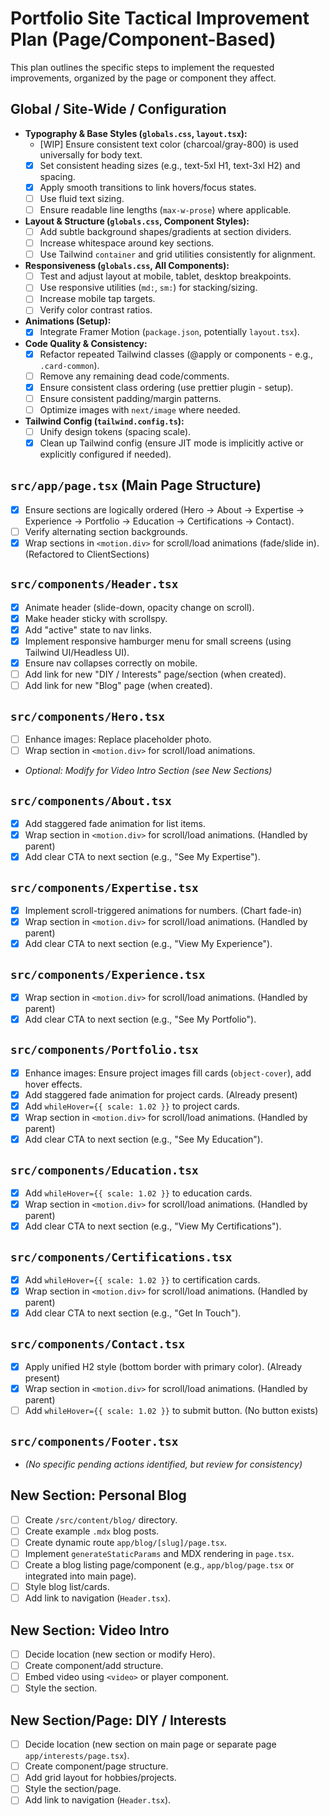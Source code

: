 # Portfolio Site Tactical Improvement Plan (Page/Component-Based)

This plan outlines the specific steps to implement the requested improvements, organized by the page or component they affect.

## Global / Site-Wide / Configuration

- **Typography & Base Styles (`globals.css`, `layout.tsx`):**
  - [WIP] Ensure consistent text color (charcoal/gray-800) is used universally for body text.
  - [x] Set consistent heading sizes (e.g., text-5xl H1, text-3xl H2) and spacing.
  - [x] Apply smooth transitions to link hovers/focus states.
  - [ ] Use fluid text sizing.
  - [ ] Ensure readable line lengths (`max-w-prose`) where applicable.
- **Layout & Structure (`globals.css`, Component Styles):**
  - [ ] Add subtle background shapes/gradients at section dividers.
  - [ ] Increase whitespace around key sections.
  - [ ] Use Tailwind `container` and grid utilities consistently for alignment.
- **Responsiveness (`globals.css`, All Components):**
  - [ ] Test and adjust layout at mobile, tablet, desktop breakpoints.
  - [ ] Use responsive utilities (`md:`, `sm:`) for stacking/sizing.
  - [ ] Increase mobile tap targets.
  - [ ] Verify color contrast ratios.
- **Animations (Setup):**
  - [x] Integrate Framer Motion (`package.json`, potentially `layout.tsx`).
- **Code Quality & Consistency:**
  - [x] Refactor repeated Tailwind classes (@apply or components - e.g., `.card-common`).
  - [ ] Remove any remaining dead code/comments.
  - [x] Ensure consistent class ordering (use prettier plugin - setup).
  - [ ] Ensure consistent padding/margin patterns.
  - [ ] Optimize images with `next/image` where needed.
- **Tailwind Config (`tailwind.config.ts`):**
  - [ ] Unify design tokens (spacing scale).
  - [x] Clean up Tailwind config (ensure JIT mode is implicitly active or explicitly configured if needed).

## `src/app/page.tsx` (Main Page Structure)

- [x] Ensure sections are logically ordered (Hero → About → Expertise → Experience → Portfolio → Education → Certifications → Contact).
- [ ] Verify alternating section backgrounds.
- [x] Wrap sections in `<motion.div>` for scroll/load animations (fade/slide in). (Refactored to ClientSections)

## `src/components/Header.tsx`

- [x] Animate header (slide-down, opacity change on scroll).
- [x] Make header sticky with scrollspy.
- [x] Add "active" state to nav links.
- [x] Implement responsive hamburger menu for small screens (using Tailwind UI/Headless UI).
- [x] Ensure nav collapses correctly on mobile.
- [ ] Add link for new "DIY / Interests" page/section (when created).
- [ ] Add link for new "Blog" page (when created).

## `src/components/Hero.tsx`

- [ ] Enhance images: Replace placeholder photo.
- [ ] Wrap section in `<motion.div>` for scroll/load animations.
- _Optional: Modify for Video Intro Section (see New Sections)_

## `src/components/About.tsx`

- [x] Add staggered fade animation for list items.
- [x] Wrap section in `<motion.div>` for scroll/load animations. (Handled by parent)
- [x] Add clear CTA to next section (e.g., "See My Expertise").

## `src/components/Expertise.tsx`

- [x] Implement scroll-triggered animations for numbers. (Chart fade-in)
- [x] Wrap section in `<motion.div>` for scroll/load animations. (Handled by parent)
- [x] Add clear CTA to next section (e.g., "View My Experience").

## `src/components/Experience.tsx`

- [x] Wrap section in `<motion.div>` for scroll/load animations. (Handled by parent)
- [x] Add clear CTA to next section (e.g., "See My Portfolio").

## `src/components/Portfolio.tsx`

- [x] Enhance images: Ensure project images fill cards (`object-cover`), add hover effects.
- [x] Add staggered fade animation for project cards. (Already present)
- [x] Add `whileHover={{ scale: 1.02 }}` to project cards.
- [x] Wrap section in `<motion.div>` for scroll/load animations. (Handled by parent)
- [x] Add clear CTA to next section (e.g., "See My Education").

## `src/components/Education.tsx`

- [x] Add `whileHover={{ scale: 1.02 }}` to education cards.
- [x] Wrap section in `<motion.div>` for scroll/load animations. (Handled by parent)
- [x] Add clear CTA to next section (e.g., "View My Certifications").

## `src/components/Certifications.tsx`

- [x] Add `whileHover={{ scale: 1.02 }}` to certification cards.
- [x] Wrap section in `<motion.div>` for scroll/load animations. (Handled by parent)
- [x] Add clear CTA to next section (e.g., "Get In Touch").

## `src/components/Contact.tsx`

- [x] Apply unified H2 style (bottom border with primary color). (Already present)
- [x] Wrap section in `<motion.div>` for scroll/load animations. (Handled by parent)
- [ ] Add `whileHover={{ scale: 1.02 }}` to submit button. (No button exists)

## `src/components/Footer.tsx`

- _(No specific pending actions identified, but review for consistency)_

## New Section: Personal Blog

- [ ] Create `/src/content/blog/` directory.
- [ ] Create example `.mdx` blog posts.
- [ ] Create dynamic route `app/blog/[slug]/page.tsx`.
- [ ] Implement `generateStaticParams` and MDX rendering in `page.tsx`.
- [ ] Create a blog listing page/component (e.g., `app/blog/page.tsx` or integrated into main page).
- [ ] Style blog list/cards.
- [ ] Add link to navigation (`Header.tsx`).

## New Section: Video Intro

- [ ] Decide location (new section or modify Hero).
- [ ] Create component/add structure.
- [ ] Embed video using `<video>` or player component.
- [ ] Style the section.

## New Section/Page: DIY / Interests

- [ ] Decide location (new section on main page or separate page `app/interests/page.tsx`).
- [ ] Create component/page structure.
- [ ] Add grid layout for hobbies/projects.
- [ ] Style the section/page.
- [ ] Add link to navigation (`Header.tsx`).
